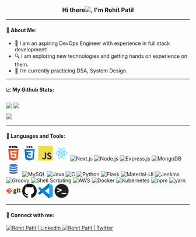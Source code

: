 <h3 align="center">Hi there<img src="https://raw.githubusercontent.com/MartinHeinz/MartinHeinz/master/wave.gif" width="30px">, I'm Rohit Patil</h3>

---

#### 🤵 About Me:

- 🎯 I am an aspiring DevOps Engineer with experience in full stack development!
- 🔍 I am exploring new technologies and getting hands on experience on them.
- 🌱 I’m currently practicing DSA, System Design.
---

#### 📈 My Github Stats:

  <img align="center" src="https://github-readme-stats.vercel.app/api?username=rohitpatil07&count_private=true&show_icons=true&theme=radical" />
  <img align="center" src="https://github-readme-stats.vercel.app/api/top-langs/?username=rohitpatil07&layout=compact&theme=radical&langs_count=6" />

![](https://komarev.com/ghpvc/?username=rohitpatil07)

---

#### 🧰 Languages and Tools:

<p>
<img alt="HTML5" width="40px" src="https://raw.githubusercontent.com/github/explore/80688e429a7d4ef2fca1e82350fe8e3517d3494d/topics/html/html.png" />
<img alt="CSS3" width="40px" src="https://raw.githubusercontent.com/github/explore/80688e429a7d4ef2fca1e82350fe8e3517d3494d/topics/css/css.png" />
<img alt="JavaScript" width="40px" src="https://raw.githubusercontent.com/github/explore/80688e429a7d4ef2fca1e82350fe8e3517d3494d/topics/javascript/javascript.png" />
<img alt="React" width="40px" src="https://raw.githubusercontent.com/github/explore/80688e429a7d4ef2fca1e82350fe8e3517d3494d/topics/react/react.png" />
<img  alt="Next.js" width="40px" src="https://cdn.jsdelivr.net/gh/devicons/devicon/icons/nextjs/nextjs-original-wordmark.svg" />
<img alt="Node.js" width="40px" src="https://cdn.jsdelivr.net/gh/devicons/devicon/icons/nodejs/nodejs-original.svg" />
<img alt="Express.js" width="40px" src="https://cdn.jsdelivr.net/gh/devicons/devicon/icons/express/express-original.svg" />
<img alt="MongoDB" width="40px" src="https://cdn.jsdelivr.net/gh/devicons/devicon/icons/mongodb/mongodb-original-wordmark.svg" />
<img alt="SQL" width="40px" src="https://raw.githubusercontent.com/github/explore/80688e429a7d4ef2fca1e82350fe8e3517d3494d/topics/sql/sql.png" />
<img alt="MySQL" width="40px" src="https://cdn.jsdelivr.net/gh/devicons/devicon/icons/mysql/mysql-original-wordmark.svg" />
<img alt="Java" width="40px" src="https://cdn.jsdelivr.net/gh/devicons/devicon/icons/java/java-original-wordmark.svg" />
<img alt="C" width="40px" src="https://cdn.jsdelivr.net/gh/devicons/devicon/icons/c/c-original.svg" />
<img alt="Python" width="40px" src="https://cdn.jsdelivr.net/gh/devicons/devicon/icons/python/python-original-wordmark.svg" />
<img alt="Flask" width="40px" src="https://cdn.jsdelivr.net/gh/devicons/devicon/icons/flask/flask-original-wordmark.svg" />
<img alt="Material-UI" width="40px" src="https://cdn.jsdelivr.net/gh/devicons/devicon/icons/materialui/materialui-original.svg" />
<img alt="Jenkins" width="40px" src="https://cdn.jsdelivr.net/gh/devicons/devicon/icons/jenkins/jenkins-original.svg" />
<img alt="Groovy" width="40px" src="https://cdn.jsdelivr.net/gh/devicons/devicon/icons/groovy/groovy-original.svg" />
<img alt="Shell Scripting" width="40px" src="https://cdn.jsdelivr.net/gh/devicons/devicon/icons/bash/bash-original.svg" />
<img alt="AWS" width="40px" src="https://cdn.jsdelivr.net/gh/devicons/devicon/icons/amazonwebservices/amazonwebservices-original-wordmark.svg" />
<img alt="Docker" width="40px" src="https://cdn.jsdelivr.net/gh/devicons/devicon/icons/docker/docker-original-wordmark.svg" />
<img alt="Kubernetes" width="40px" src="https://cdn.jsdelivr.net/gh/devicons/devicon/icons/kubernetes/kubernetes-plain-wordmark.svg" />
<img alt="npm" width="40px" src="https://cdn.jsdelivr.net/gh/devicons/devicon/icons/npm/npm-original-wordmark.svg" />
<img alt="yarn" width="40px" src="https://cdn.jsdelivr.net/gh/devicons/devicon/icons/yarn/yarn-original-wordmark.svg" />
<img alt="Git" width="40px" src="https://raw.githubusercontent.com/github/explore/80688e429a7d4ef2fca1e82350fe8e3517d3494d/topics/git/git.png" />
<img alt="GitHub" width="40px" src="https://raw.githubusercontent.com/github/explore/78df643247d429f6cc873026c0622819ad797942/topics/github/github.png" />
<img alt="Visual Studio Code" width="40px" src="https://raw.githubusercontent.com/github/explore/80688e429a7d4ef2fca1e82350fe8e3517d3494d/topics/visual-studio-code/visual-studio-code.png" />
<img alt="Terminal" width="40px" src="https://raw.githubusercontent.com/github/explore/80688e429a7d4ef2fca1e82350fe8e3517d3494d/topics/terminal/terminal.png" />
</p>

---

#### 🔗 Connect with me:

<a href="https://www.linkedin.com/in/rohit-patil-0318991b6/">
<img alt="Rohit Patil | LinkedIn" width="30px" src="https://cdn.jsdelivr.net/gh/devicons/devicon/icons/linkedin/linkedin-original.svg" />
</a>
<a href="https://twitter.com/@Ro__patil07">
<img alt="Rohit Patil | Twitter" width="30px" src="https://cdn.jsdelivr.net/gh/devicons/devicon/icons/twitter/twitter-original.svg" />
</a>
